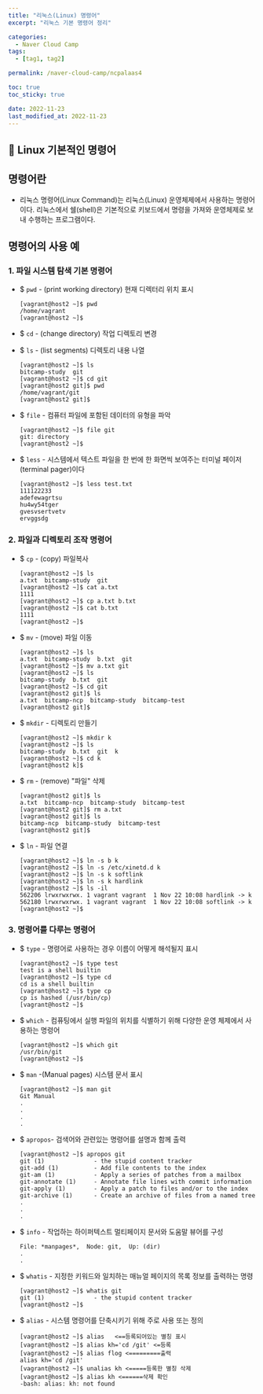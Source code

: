 ```yaml
---
title: "리눅스(Linux) 명령어"
excerpt: "리눅스 기본 명령어 정리"

categories:
  - Naver Cloud Camp
tags:
  - [tag1, tag2]

permalink: /naver-cloud-camp/ncpalaas4

toc: true
toc_sticky: true

date: 2022-11-23
last_modified_at: 2022-11-23
---
```


## 🦥 Linux 기본적인 명령어

## 명령어란
- 리눅스 명령어(Linux Command)는 리눅스(Linux) 운영체제에서 사용하는 명령어이다. 리눅스에서 쉘(shell)은 기본적으로 키보드에서 명령을 가져와 운영체제로 보내 수행하는 프로그램이다.

## 명령어의 사용 예
### 1. 파일 시스템 탐색 기본 명령어

- $ `pwd` - (print working directory) 현재 디렉터리 위치 표시
  ```
  [vagrant@host2 ~]$ pwd
  /home/vagrant
  [vagrant@host2 ~]$
  ```

- $ `cd` - (change directory) 작업 디렉토리 변경
- $ `ls` - (list segments) 디렉토리 내용 나열


  ```
  [vagrant@host2 ~]$ ls
  bitcamp-study  git
  [vagrant@host2 ~]$ cd git
  [vagrant@host2 git]$ pwd
  /home/vagrant/git
  [vagrant@host2 git]$
  ```

- $ `file` - 컴퓨터 파일에 포함된 데이터의 유형을 파악

  ```
  [vagrant@host2 ~]$ file git
  git: directory
  [vagrant@host2 ~]$
  ```
- $ `less` - 시스템에서 텍스트 파일을 한 번에 한 화면씩 보여주는 터미널 페이저(terminal pager)이다

  ```
  [vagrant@host2 ~]$ less test.txt
  111122233
  adefewagrtsu
  hu4wy54tger
  gvesvsertvetv
  ervggsdg
  ```

### 2. 파일과 디렉토리 조작 명령어

- $ `cp` - (copy) 파일복사
  ```
  [vagrant@host2 ~]$ ls
  a.txt  bitcamp-study  git
  [vagrant@host2 ~]$ cat a.txt
  1111
  [vagrant@host2 ~]$ cp a.txt b.txt
  [vagrant@host2 ~]$ cat b.txt
  1111
  [vagrant@host2 ~]$
  ```
- $ `mv` - (move) 파일 이동

  ```
  [vagrant@host2 ~]$ ls
  a.txt  bitcamp-study  b.txt  git
  [vagrant@host2 ~]$ mv a.txt git
  [vagrant@host2 ~]$ ls
  bitcamp-study  b.txt  git
  [vagrant@host2 ~]$ cd git
  [vagrant@host2 git]$ ls
  a.txt  bitcamp-ncp  bitcamp-study  bitcamp-test
  [vagrant@host2 git]$
  ```

- $ `mkdir` - 디렉토리 만들기

  ```
  [vagrant@host2 ~]$ mkdir k
  [vagrant@host2 ~]$ ls
  bitcamp-study  b.txt  git  k
  [vagrant@host2 ~]$ cd k
  [vagrant@host2 k]$
  ```

- $ `rm` - (remove) "파일" 삭제

  ```
  [vagrant@host2 git]$ ls
  a.txt  bitcamp-ncp  bitcamp-study  bitcamp-test
  [vagrant@host2 git]$ rm a.txt
  [vagrant@host2 git]$ ls
  bitcamp-ncp  bitcamp-study  bitcamp-test
  [vagrant@host2 git]$
  ```

- $ `ln` - 파일 연결
  ```
  [vagrant@host2 ~]$ ln -s b k
  [vagrant@host2 ~]$ ln -s /etc/xinetd.d k
  [vagrant@host2 ~]$ ln -s k softlink
  [vagrant@host2 ~]$ ln -s k hardlink
  [vagrant@host2 ~]$ ls -il
  562206 lrwxrwxrwx. 1 vagrant vagrant  1 Nov 22 10:08 hardlink -> k
  562180 lrwxrwxrwx. 1 vagrant vagrant  1 Nov 22 10:08 softlink -> k
  [vagrant@host2 ~]$
  ```

### 3. 명령어를 다루는 명령어

- $ `type` - 명령어로 사용하는 경우 이름이 어떻게 해석될지 표시
  
  ```
  [vagrant@host2 ~]$ type test
  test is a shell builtin
  [vagrant@host2 ~]$ type cd
  cd is a shell builtin
  [vagrant@host2 ~]$ type cp
  cp is hashed (/usr/bin/cp)
  [vagrant@host2 ~]$
  ```
- $ `which` - 컴퓨팅에서 실행 파일의 위치를 식별하기 위해 다양한 운영 체제에서 사용하는 명령어

  ```
  [vagrant@host2 ~]$ which git
  /usr/bin/git
  [vagrant@host2 ~]$
  ```
- $ `man` -(Manual pages) 시스템 문서 표시

  ```
  [vagrant@host2 ~]$ man git
  Git Manual
  .
  .
  .
  .
  ```
- $ `apropos`- 검색어와 관련있는 명령어를 설명과 함께 출력

  ```
  [vagrant@host2 ~]$ apropos git
  git (1)              - the stupid content tracker
  git-add (1)          - Add file contents to the index
  git-am (1)           - Apply a series of patches from a mailbox
  git-annotate (1)     - Annotate file lines with commit information
  git-apply (1)        - Apply a patch to files and/or to the index
  git-archive (1)      - Create an archive of files from a named tree
  .
  .
  .
  ```
- $ `info` - 작업하는 하이퍼텍스트 멀티페이지 문서와 도움말 뷰어를 구성
  ```
  File: *manpages*,  Node: git,  Up: (dir)
  .
  .
  ```
- $ `whatis` - 지정한 키워드와 일치하는 매뉴얼 페이지의 목록 정보를 출력하는 명령
  ```
  [vagrant@host2 ~]$ whatis git
  git (1)              - the stupid content tracker
  [vagrant@host2 ~]$
  ```
- $ `alias` - 시스템 명령어를 단축시키기 위해 주로 사용 또는 정의
  ```
  [vagrant@host2 ~]$ alias   <==등록되어있는 별칭 표시
  [vagrant@host2 ~]$ alias kh='cd /git' <=등록
  [vagrant@host2 ~]$ alias flog <=========출력
  alias kh='cd /git'
  [vagrant@host2 ~]$ unalias kh <=====등록한 별칭 삭제
  [vagrant@host2 ~]$ alias kh <======삭제 확인
  -bash: alias: kh: not found
  ```







